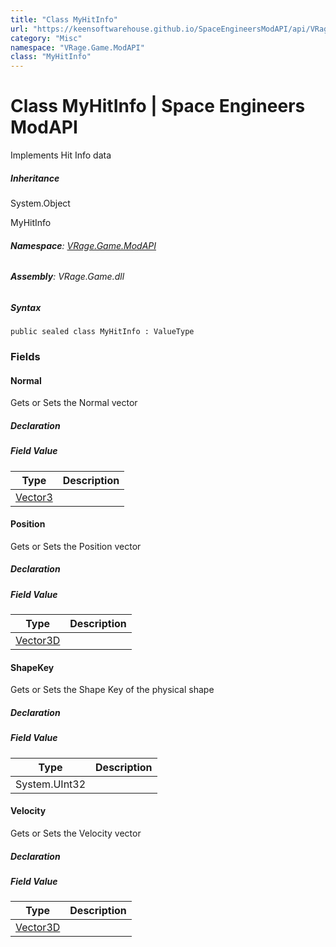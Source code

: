 ```yaml
---
title: "Class MyHitInfo"
url: "https://keensoftwarehouse.github.io/SpaceEngineersModAPI/api/VRage.Game.ModAPI.MyHitInfo.html"
category: "Misc"
namespace: "VRage.Game.ModAPI"
class: "MyHitInfo"
---
```


# Class MyHitInfo | Space Engineers ModAPI

Implements Hit Info data

##### Inheritance

System.Object

MyHitInfo

###### **Namespace**: [VRage.Game.ModAPI](https://keensoftwarehouse.github.io/SpaceEngineersModAPI/api/VRage.Game.ModAPI.html)

###### **Assembly**: VRage.Game.dll

##### Syntax

```
public sealed class MyHitInfo : ValueType
```

### Fields

#### Normal

Gets or Sets the Normal vector

##### Declaration

##### Field Value

| Type | Description |
| --- | --- |
| [Vector3](https://keensoftwarehouse.github.io/SpaceEngineersModAPI/api/VRageMath.Vector3.html) |     |

#### Position

Gets or Sets the Position vector

##### Declaration

##### Field Value

| Type | Description |
| --- | --- |
| [Vector3D](https://keensoftwarehouse.github.io/SpaceEngineersModAPI/api/VRageMath.Vector3D.html) |     |

#### ShapeKey

Gets or Sets the Shape Key of the physical shape

##### Declaration

##### Field Value

| Type | Description |
| --- | --- |
| System.UInt32 |     |

#### Velocity

Gets or Sets the Velocity vector

##### Declaration

##### Field Value

| Type | Description |
| --- | --- |
| [Vector3D](https://keensoftwarehouse.github.io/SpaceEngineersModAPI/api/VRageMath.Vector3D.html) |     |